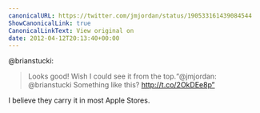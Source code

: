 ```yaml
---
canonicalURL: https://twitter.com/jmjordan/status/190533161439084544
ShowCanonicalLink: true
CanonicalLinkText: View original on
date: 2012-04-12T20:13:40+00:00
---
```

@brianstucki:

> Looks good! Wish I could see it from the top.“@jmjordan: @brianstucki Something like this? http://t.co/2OkDEe8p”

I believe they carry it in most Apple Stores.